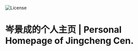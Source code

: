 ![License](https://img.shields.io/github/license/Yixin0313/personal-homepage-template)

# 岑景成的个人主页 | Personal Homepage of Jingcheng Cen.

